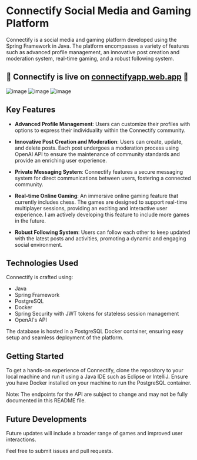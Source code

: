 # Connectify Social Media and Gaming Platform

Connectify is a social media and gaming platform developed using the Spring Framework in Java. The platform encompasses a variety of features such as advanced profile management, an innovative post creation and moderation system, real-time gaming, and a robust following system.

## 📣 Connectify is live on [connectifyapp.web.app](https://connectifyapp.web.app) 📣

![image](https://github.com/noahgsolomon/connectify-frontend/assets/111200060/cf84ae2e-5457-4047-96de-aefab74dce29)
![image](https://github.com/noahgsolomon/connectify-frontend/assets/111200060/fadf3b7d-4204-499a-a322-8e23665c0bef)
![image](https://github.com/noahgsolomon/connectify-frontend/assets/111200060/8a41591a-47e5-42f0-9ba5-1a1cf097541e)

## Key Features

- **Advanced Profile Management**: Users can customize their profiles with options to express their individuality within the Connectify community.

- **Innovative Post Creation and Moderation**: Users can create, update, and delete posts. Each post undergoes a moderation process using OpenAI API to ensure the maintenance of community standards and provide an enriching user experience.

- **Private Messaging System**: Connectify features a secure messaging system for direct communications between users, fostering a connected community.

- **Real-time Online Gaming**: An immersive online gaming feature that currently includes chess. The games are designed to support real-time multiplayer sessions, providing an exciting and interactive user experience. I am actively developing this feature to include more games in the future.

- **Robust Following System**: Users can follow each other to keep updated with the latest posts and activities, promoting a dynamic and engaging social environment.

## Technologies Used

Connectify is crafted using:

- Java
- Spring Framework
- PostgreSQL
- Docker
- Spring Security with JWT tokens for stateless session management
- OpenAI's API

The database is hosted in a PostgreSQL Docker container, ensuring easy setup and seamless deployment of the platform.

## Getting Started

To get a hands-on experience of Connectify, clone the repository to your local machine and run it using a Java IDE such as Eclipse or IntelliJ. Ensure you have Docker installed on your machine to run the PostgreSQL container.

Note: The endpoints for the API are subject to change and may not be fully documented in this README file.

## Future Developments

Future updates will include a broader range of games and improved user interactions.

Feel free to submit issues and pull requests.
